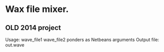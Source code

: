 # Wax file mixer.

## OLD 2014 project

Usage: wave_file1 wave_file2 ponders as Netbeans arguments
Output file: out.wave
